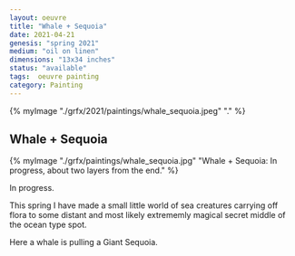 ```yaml
---
layout: oeuvre 
title: "Whale + Sequoia"
date: 2021-04-21
genesis: "spring 2021"
medium: "oil on linen"
dimensions: "13x34 inches"
status: "available" 
tags:  oeuvre painting 
category: Painting 
---
```



{% myImage "./grfx/2021/paintings/whale_sequoia.jpeg" "." %}

## Whale + Sequoia 

{% myImage "./grfx/paintings/whale_sequoia.jpg" "Whale + Sequoia: In progress, about two layers from the end." %}

In progress.  

This spring I have made a small little world of sea creatures carrying off flora to some distant and most likely extrememly magical secret middle of the ocean type spot.

Here a whale is pulling a Giant Sequoia.


